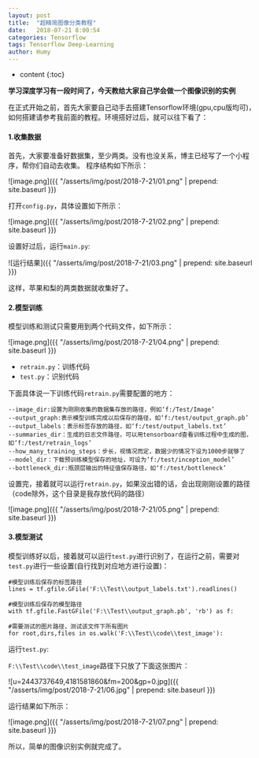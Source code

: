 ```yaml
---
layout: post
title:  "超精简图像分类教程"
date:   2018-07-21 8:00:54
categories: Tensorflow
tags: Tensorflow Deep-Learning
author: Humy
---
```

* content
{:toc}

**学习深度学习有一段时间了，今天教给大家自己学会做一个图像识别的实例**




在正式开始之前，首先大家要自己动手去搭建Tensorflow环境(gpu,cpu版均可)，如何搭建请参考我前面的教程。环境搭好过后，就可以往下看了：

#### 1.收集数据

首先，大家要准备好数据集，至少两类。没有也没关系，博主已经写了一个小程序，帮你们自动去收集。
程序结构如下所示：

![image.png]({{ "/asserts/img/post/2018-7-21/01.png" | prepend: site.baseurl }})

打开`config.py`，具体设置如下所示：

![image.png]({{ "/asserts/img/post/2018-7-21/02.png" | prepend: site.baseurl }})

设置好过后，运行`main.py`:

![运行结果]({{ "/asserts/img/post/2018-7-21/03.png" | prepend: site.baseurl }})

这样，苹果和梨的两类数据就收集好了。

#### 2.模型训练

模型训练和测试只需要用到两个代码文件，如下所示：

![image.png]({{ "/asserts/img/post/2018-7-21/04.png" | prepend: site.baseurl }})

- `retrain.py`：训练代码
- `test.py`：识别代码

下面具体说一下训练代码`retrain.py`需要配置的地方：

```
--image_dir:设置为刚刚收集的数据集存放的路径，例如‘f:/Test/Image’
--output_graph:表示模型训练完成以后保存的路径，如‘f:/test/output_graph.pb’
--output_labels：表示标签存放的路径，如‘f:/test/output_labels.txt’
--summaries_dir：生成的日志文件路径，可以用tensorboard查看训练过程中生成的图，如‘f:/test/retrain_logs’
--how_many_training_steps：步长，视情况而定，数据少的情况下设为1000步就够了
--model_dir：下载预训练模型保存的地址，可设为‘f:/test/inception_model’
--bottleneck_dir:瓶颈层输出的特征值保存路径，如‘f:/test/bottleneck’
```

设置完，接着就可以运行`retrain.py`，如果没出错的话，会出现刚刚设置的路径（code除外，这个目录是我存放代码的路径）

![image.png]({{ "/asserts/img/post/2018-7-21/05.png" | prepend: site.baseurl }})

#### 3.模型测试

模型训练好以后，接着就可以运行`test.py`进行识别了，在运行之前，需要对 `test.py`进行一些设置(自行找到对应地方进行设置)：

```
#模型训练后保存的标签路径 
lines = tf.gfile.GFile('F:\\Test\\output_labels.txt').readlines()

#模型训练后保存的模型路径 
with tf.gfile.FastGFile('F:\\Test\\output_graph.pb', 'rb') as f:

#需要测试的图片路径，测试该文件下所有图片 
for root,dirs,files in os.walk('F:\\Test\\code\\test_image'):
```

运行`test.py`:

`F:\\Test\\code\\test_image`路径下只放了下面这张图片：

![u=2443737649,4181581860&fm=200&gp=0.jpg]({{ "/asserts/img/post/2018-7-21/06.jpg" | prepend: site.baseurl }})

运行结果如下所示：

![image.png]({{ "/asserts/img/post/2018-7-21/07.png" | prepend: site.baseurl }})

所以，简单的图像识别实例就完成了。
